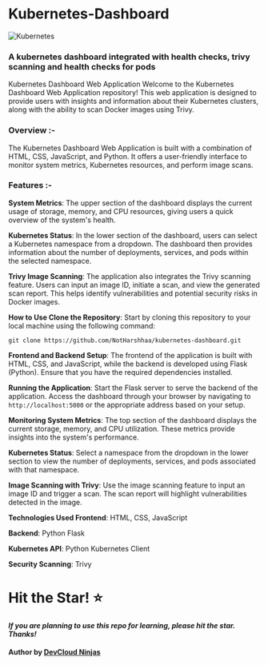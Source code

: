 # Kubernetes-Dashboard

![Kubernetes](https://imgur.com/yCAVAsK.png)

### A kubernetes dashboard integrated with health checks, trivy scanning and health checks for pods


Kubernetes Dashboard Web Application
Welcome to the Kubernetes Dashboard Web Application repository! This web application is designed to provide users with insights and information about their Kubernetes clusters, along with the ability to scan Docker images using Trivy.

### **Overview** :-

The Kubernetes Dashboard Web Application is built with a combination of HTML, CSS, JavaScript, and Python. It offers a user-friendly interface to monitor system metrics, Kubernetes resources, and perform image scans.

### **Features** :-

**System Metrics**: The upper section of the dashboard displays the current usage of storage, memory, and CPU resources, giving users a quick overview of the system's health.

**Kubernetes Status**: In the lower section of the dashboard, users can select a Kubernetes namespace from a dropdown. The dashboard then provides information about the number of deployments, services, and pods within the selected namespace.

**Trivy Image Scanning**: The application also integrates the Trivy scanning feature. Users can input an image ID, initiate a scan, and view the generated scan report. This helps identify vulnerabilities and potential security risks in Docker images.

**How to Use
Clone the Repository**: Start by cloning this repository to your local machine using the following command:

```
git clone https://github.com/NotHarshhaa/kubernetes-dashboard.git
```

**Frontend and Backend Setup**: The frontend of the application is built with HTML, CSS, and JavaScript, while the backend is developed using Flask (Python). Ensure that you have the required dependencies installed.

**Running the Application**: Start the Flask server to serve the backend of the application. Access the dashboard through your browser by navigating to `http://localhost:5000` or the appropriate address based on your setup.

**Monitoring System Metrics**: The top section of the dashboard displays the current storage, memory, and CPU utilization. These metrics provide insights into the system's performance.

**Kubernetes Status**: Select a namespace from the dropdown in the lower section to view the number of deployments, services, and pods associated with that namespace.

**Image Scanning with Trivy**: Use the image scanning feature to input an image ID and trigger a scan. The scan report will highlight vulnerabilities detected in the image.

**Technologies Used Frontend**: HTML, CSS, JavaScript

**Backend**: Python Flask

**Kubernetes API**: Python Kubernetes Client

**Security Scanning**: Trivy


# Hit the Star! ⭐
***If you are planning to use this repo for learning, please hit the star. Thanks!***

#### Author by [DevCloud Ninjas](https://github.com/DevCloudNinjas)
